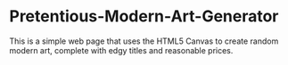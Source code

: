 # Pretentious-Modern-Art-Generator

This is a simple web page that uses the HTML5 Canvas to create random modern art, complete with edgy titles and reasonable prices.
